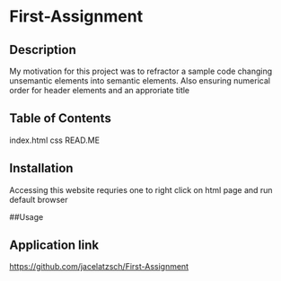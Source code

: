 # First-Assignment

## Description

My motivation for this project was to refractor a sample code changing unsemantic elements into semantic elements. Also ensuring numerical order for header elements and an approriate title

## Table of Contents

index.html
css
READ.ME

## Installation

Accessing this website requries one to right click on html page and run default browser

##Usage

## Application link
https://github.com/jacelatzsch/First-Assignment

